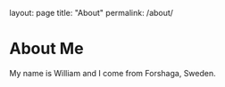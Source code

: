 layout: page
title: "About"
permalink: /about/

# About Me

My name is William and I come from Forshaga, Sweden.
